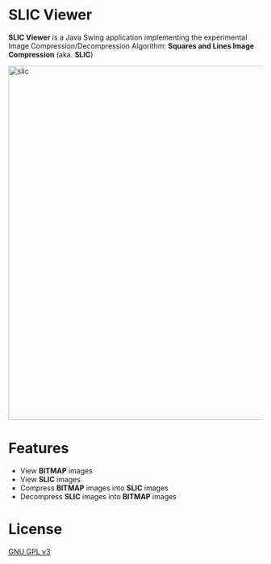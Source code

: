 # SLIC Viewer
<b>SLIC Viewer</b> is a Java Swing application implementing the experimental Image Compression/Decompression Algorithm: <b>Squares and Lines Image
Compression</b> (aka. <b>SLIC</b>)

<img width="700" alt="slic" src="https://github.com/abes400/SLIC-Viewer/assets/125301699/818da083-6501-45d3-a0eb-0bbcf91cef0c">

# Features
- View <b>BITMAP</b> images
- View <b>SLIC</b> images
- Compress <b>BITMAP</b> images into <b>SLIC</b> images
- Decompress <b>SLIC</b> images into <b>BITMAP</b> images

# License

[GNU GPL v3](https://github.com/abes400/Lunchpad/blob/main/LICENSE)
